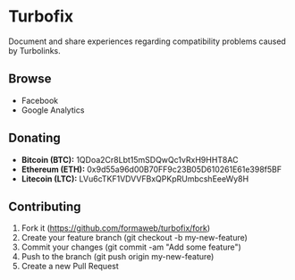 # Turbofix

Document and share experiences regarding compatibility problems caused by Turbolinks.

## Browse

- Facebook
- Google Analytics

## Donating

- **Bitcoin (BTC):** 1QDoa2Cr8Lbt15mSDQwQc1vRxH9HHT8AC
- **Ethereum (ETH):** 0x9d55a96d00B70FF9c23B05D610261E61e398f5BF
- **Litecoin (LTC):** LVu6cTKF1VDVVFBxQPKpRUmbcshEeeWy8H

## Contributing

1. Fork it (https://github.com/formaweb/turbofix/fork)
2. Create your feature branch (git checkout -b my-new-feature)
3. Commit your changes (git commit -am "Add some feature")
4. Push to the branch (git push origin my-new-feature)
5. Create a new Pull Request
